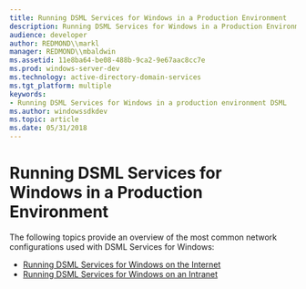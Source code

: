 ```yaml
---
title: Running DSML Services for Windows in a Production Environment
description: Running DSML Services for Windows in a Production Environment
audience: developer
author: REDMOND\\markl
manager: REDMOND\\mbaldwin
ms.assetid: 11e8ba64-be08-488b-9ca2-9e67aac8cc7e
ms.prod: windows-server-dev
ms.technology: active-directory-domain-services
ms.tgt_platform: multiple
keywords:
- Running DSML Services for Windows in a production environment DSML
ms.author: windowssdkdev
ms.topic: article
ms.date: 05/31/2018
---
```


# Running DSML Services for Windows in a Production Environment

The following topics provide an overview of the most common network configurations used with DSML Services for Windows:

-   [Running DSML Services for Windows on the Internet](running-dsml-on-internet.md)
-   [Running DSML Services for Windows on an Intranet](running-dsml-on-intranet.md)

 

 




